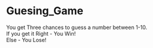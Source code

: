 # Guesing_Game
You get Three chances to guess a number between 1-10.<br> If you get it Right - You Win! <br> Else - You Lose!
